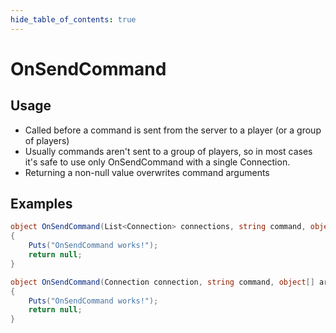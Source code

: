 ```yaml
---
hide_table_of_contents: true
---
```


# OnSendCommand

## Usage

* Called before a command is sent from the server to a player (or a group of players)
* Usually commands aren't sent to a group of players, so in most cases it's safe to use only OnSendCommand with a single Connection.
* Returning a non-null value overwrites command arguments

## Examples

```csharp title=""
object OnSendCommand(List<Connection> connections, string command, object[] args)
{
    Puts("OnSendCommand works!");
    return null;
}
```

```csharp title=""
object OnSendCommand(Connection connection, string command, object[] args)
{
    Puts("OnSendCommand works!");
    return null;
}
```
